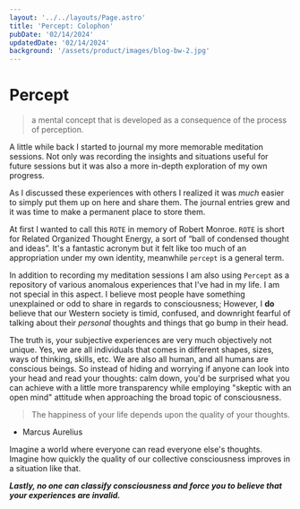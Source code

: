 ```yaml
---
layout: '../../layouts/Page.astro'
title: 'Percept: Colophon'
pubDate: '02/14/2024'
updatedDate: '02/14/2024'
background: '/assets/product/images/blog-bw-2.jpg'
---
```


# Percept
> a mental concept that is developed as a consequence of the process of perception.

A little while back I started to journal my more memorable meditation sessions. Not only was recording the insights and situations useful for future sessions but it was also a more in-depth exploration of my own progress. 

As I discussed these experiences with others I realized it was *much* easier to simply put them up on here and share them. The journal entries grew and it was time to make a permanent place to store them. 

At first I wanted to call this `ROTE` in memory of Robert Monroe. `ROTE` is short for Related Organized Thought Energy, a sort of “ball of condensed thought and ideas”. It's a fantastic acronym but it felt like too much of an appropriation under my own identity, meanwhile `percept` is a general term.

In addition to recording my meditation sessions I am also using `Percept` as a repository of various anomalous experiences that I've had in my life. I am not special in this aspect. I believe most people have something unexplained or odd to share in regards to consciousness; However, I **do** believe that our Western society is timid, confused, and downright fearful of talking about their *personal* thoughts and things that go bump in their head. 

The truth is, your subjective experiences are very much objectively not unique. Yes, we are all individuals that comes in different shapes, sizes, ways of thinking, skills, etc. We are also all human, and all humans are conscious beings. So instead of hiding and worrying if anyone can look into your head and read your thoughts: calm down, you'd be surprised what you can achieve with a little more transparency while employing "skeptic with an open mind" attitude when approaching the broad topic of consciousness.  

> The happiness of your life depends upon the quality of your thoughts.

- Marcus Aurelius

Imagine a world where everyone can read everyone else's thoughts. Imagine how quickly the quality of our collective consciousness improves in a situation like that. 

***Lastly, no one can classify consciousness and force you to believe that your experiences are invalid.*** 
